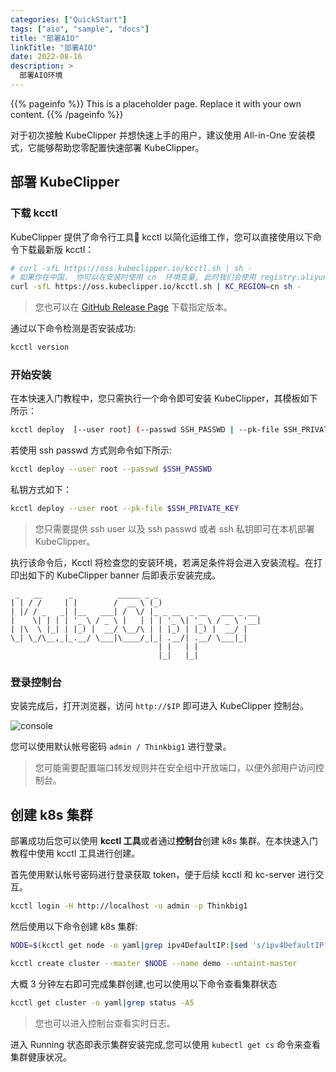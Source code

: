 ```yaml
---
categories: ["QuickStart"]
tags: ["aio", "sample", "docs"]
title: "部署AIO"
linkTitle: "部署AIO"
date: 2022-08-16
description: >
  部署AIO环境
---
```


{{% pageinfo %}}
This is a placeholder page. Replace it with your own content.
{{% /pageinfo %}}


对于初次接触 KubeClipper 并想快速上手的用户，建议使用 All-in-One 安装模式，它能够帮助您零配置快速部署 KubeClipper。


## 部署 KubeClipper

### 下载 kcctl

KubeClipper 提供了命令行工具🔧 kcctl 以简化运维工作，您可以直接使用以下命令下载最新版 kcctl：

```bash
# curl -sfL https://oss.kubeclipper.io/kcctl.sh | sh -
# 如果你在中国， 你可以在安装时使用 cn  环境变量, 此时我们会使用 registry.aliyuncs.com/google_containers 代替 k8s.gcr.io
curl -sfL https://oss.kubeclipper.io/kcctl.sh | KC_REGION=cn sh -
```

> 您也可以在 [GitHub Release Page](https://github.com/kubeclipper-labs/kubeclipper/releases) 下载指定版本。

通过以下命令检测是否安装成功:

```bash
kcctl version
```

### 开始安装

在本快速入门教程中，您只需执行一个命令即可安装 KubeClipper，其模板如下所示：

```bash
kcctl deploy  [--user root] (--passwd SSH_PASSWD | --pk-file SSH_PRIVATE_KEY)
```

若使用 ssh passwd 方式则命令如下所示:

```bash
kcctl deploy --user root --passwd $SSH_PASSWD
```

私钥方式如下：

```bash
kcctl deploy --user root --pk-file $SSH_PRIVATE_KEY
```

> 您只需要提供 ssh user 以及 ssh passwd 或者 ssh 私钥即可在本机部署 KubeClipper。

执行该命令后，Kcctl 将检查您的安装环境，若满足条件将会进入安装流程。在打印出如下的 KubeClipper banner 后即表示安装完成。

```console
 _   __      _          _____ _ _
| | / /     | |        /  __ \ (_)
| |/ / _   _| |__   ___| /  \/ |_ _ __  _ __   ___ _ __
|    \| | | | '_ \ / _ \ |   | | | '_ \| '_ \ / _ \ '__|
| |\  \ |_| | |_) |  __/ \__/\ | | |_) | |_) |  __/ |
\_| \_/\__,_|_.__/ \___|\____/_|_| .__/| .__/ \___|_|
                                 | |   | |
                                 |_|   |_|
```

### 登录控制台

安装完成后，打开浏览器，访问 `http://$IP` 即可进入 KubeClipper 控制台。

![console](/images/docs-quickstart/console-login.png)

您可以使用默认帐号密码 `admin / Thinkbig1` 进行登录。

> 您可能需要配置端口转发规则并在安全组中开放端口，以便外部用户访问控制台。

## 创建 k8s 集群

部署成功后您可以使用 **kcctl 工具**或者通过**控制台**创建 k8s 集群。在本快速入门教程中使用 kcctl 工具进行创建。

首先使用默认帐号密码进行登录获取 token，便于后续 kcctl 和 kc-server 进行交互。

```bash
kcctl login -H http://localhost -u admin -p Thinkbig1
```

然后使用以下命令创建 k8s 集群:

```bash
NODE=$(kcctl get node -o yaml|grep ipv4DefaultIP:|sed 's/ipv4DefaultIP: //')

kcctl create cluster --master $NODE --name demo --untaint-master
```

大概 3 分钟左右即可完成集群创建,也可以使用以下命令查看集群状态

```bash
kcctl get cluster -o yaml|grep status -A5
```

> 您也可以进入控制台查看实时日志。

进入 Running 状态即表示集群安装完成,您可以使用 `kubectl get cs` 命令来查看集群健康状况。
